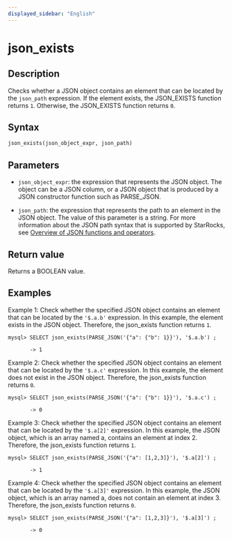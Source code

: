 ```yaml
---
displayed_sidebar: "English"
---
```


# json_exists

## Description

Checks whether a JSON object contains an element that can be located by the `json_path` expression. If the element exists, the JSON_EXISTS function returns `1`. Otherwise, the JSON_EXISTS function returns `0`.

## Syntax

```Haskell
json_exists(json_object_expr, json_path)
```

## Parameters

- `json_object_expr`: the expression that represents the JSON object. The object can be a JSON column, or a JSON object that is produced by a JSON constructor function such as PARSE_JSON.

- `json_path`: the expression that represents the path to an element in the JSON object. The value of this parameter is a string. For more information about the JSON path syntax that is supported by StarRocks, see [Overview of JSON functions and operators](../overview-of-json-functions-and-operators.md).

## Return value

Returns a BOOLEAN value.

## Examples

Example 1: Check whether the specified JSON object contains an element that can be located by the `'$.a.b'` expression. In this example, the element exists in the JSON object. Therefore, the json_exists function returns `1`.

```plaintext
mysql> SELECT json_exists(PARSE_JSON('{"a": {"b": 1}}'), '$.a.b') ;

       -> 1
```

Example 2: Check whether the specified JSON object contains an element that can be located by the `'$.a.c'` expression. In this example, the element does not exist in the JSON object. Therefore, the json_exists function returns `0`.

```plaintext
mysql> SELECT json_exists(PARSE_JSON('{"a": {"b": 1}}'), '$.a.c') ;

       -> 0
```

Example 3: Check whether the specified JSON object contains an element that can be located by the `'$.a[2]'` expression. In this example, the JSON object, which is an array named a, contains an element at index 2. Therefore, the json_exists function returns `1`.

```plaintext
mysql> SELECT json_exists(PARSE_JSON('{"a": [1,2,3]}'), '$.a[2]') ;

       -> 1
```

Example 4: Check whether the specified JSON object contains an element that can be located by the `'$.a[3]'` expression. In this example, the JSON object, which is an array named a, does not contain an element at index 3. Therefore, the json_exists function returns `0`.

```plaintext
mysql> SELECT json_exists(PARSE_JSON('{"a": [1,2,3]}'), '$.a[3]') ;

       -> 0
```
